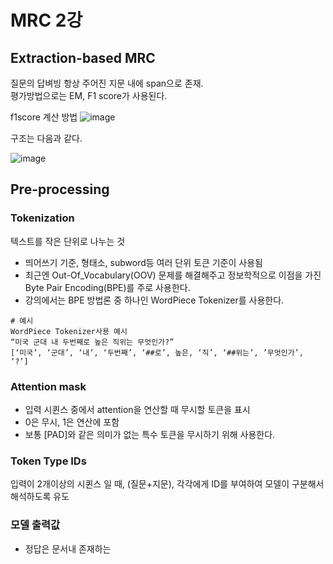 # MRC 2강

## Extraction-based MRC
질문의 답벼빙 항상 주어진 지문 내에 span으로 존재.  
평가방법으로는 EM, F1 score가 사용된다.

f1score 계산 방법
![image](https://user-images.githubusercontent.com/50571795/137650561-dba7dfc6-ccd3-4ed8-9e39-1eb21abcbcfe.png)

구조는 다음과 같다.  

![image](https://user-images.githubusercontent.com/50571795/137650530-ca12dcb9-3ff2-4a99-8415-c862ca3c3352.png)


## Pre-processing
### Tokenization
텍스트를 작은 단위로 나누는 것
- 띄어쓰기 기준, 형태소, subword등 여러 단위 토큰 기준이 사용됨
- 최근엔 Out-Of_Vocabulary(OOV) 문제를 해결해주고 정보학적으로 이점을 가진 Byte Pair Encoding(BPE)를 주로 사용한다.
- 강의에서는 BPE 방법론 중 하나인 WordPiece Tokenizer를 사용한다.

```
# 예시
WordPiece Tokenizer사용 예시
“미국 군대 내 두번째로 높은 직위는 무엇인가?”
[‘미국’, ‘군대’, ‘내’, ‘두번째’, ‘##로’, 높은, ‘직’, ‘##위는’, ’무엇인가’, ‘?’]
```

### Attention mask
- 입력 시퀸스 중에서 attention을 연산할 때 무시할 토큰을 표시
- 0은 무시, 1은 연산에 포함
- 보통 \[PAD]와 같은 의미가 없는 특수 토큰을 무시하기 위해 사용한다.

### Token Type IDs
입력이 2개이상의 시퀸스 일 때, (질문+지문), 각각에게 ID를 부여하여 모델이 구분해서 해석하도록 유도

### 모델 출력값
- 정답은 문서내 존재하는 